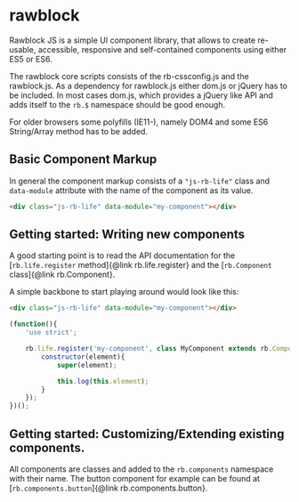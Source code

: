 rawblock
========

Rawblock JS is a simple UI component library, that allows to create re-usable, accessible, responsive and self-contained components using either ES5 or ES6.

The rawblock core scripts consists of the rb-cssconfig.js and the rawblock.js. As a dependency for rawblock.js either dom.js or jQuery has to be included. In most cases dom.js, which provides a jQuery like API and adds itself to the `rb.$` namespace should be good enough.

For older browsers some polyfills (IE11-), namely DOM4 and some ES6 String/Array method has to be added.


Basic Component Markup
---------

In general the component markup consists of a `"js-rb-life"` class and `data-module` attribute with the name of the component as its value.

```html
<div class="js-rb-life" data-module="my-component"></div>
```

Getting started: Writing new components
---------

A good starting point is to read the API documentation for the [`rb.life.register` method]{@link rb.life.register} and the [`rb.Component` class]{@link rb.Component}.

A simple backbone to start playing around would look like this:

```html
<div class="js-rb-life" data-module="my-component"></div>
```

```js
(function(){
	'use strict';

	rb.life.register('my-component', class MyComponent extends rb.Component {
		constructor(element){
			super(element);

			this.log(this.element);
		}
	});
})();
```

Getting started: Customizing/Extending existing components.
---------

All components are classes and added to the `rb.components` namespace with their name. The button component for example can be found at [`rb.components.button`]{@link rb.components.button}.
